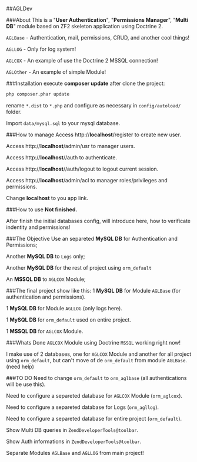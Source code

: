 ##AGLDev

###About
This is a "<b>User Authentication</b>", "<b>Permissions Manager</b>", "<b>Multi DB</b>" module based on ZF2 skeleton application using Doctrine 2.

`AGLBase` - Authentication, mail, permissions, CRUD, and another cool things!

`AGLLOG` - Only for log system!

`AGLCOX` - An example of use the Doctrine 2 MSSQL connection!

`AGLOther` - An example of simple Module!

###Installation
execute <b>composer update</b> after clone the project:
```sh
php composer.phar update
```

rename `*.dist` to `*.php` and configure as necessary in `config/autoload/` folder.

Import `data/mysql.sql` to your mysql database.

###How to manage
Access http://<b>localhost</b>/register to create new user.

Access http://<b>localhost</b>/admin/usr to manager users.

Access http://<b>localhost</b>//auth to authenticate.

Access http://<b>localhost</b>//auth/logout to logout current session.

Access http://<b>localhost</b>/admin/acl to manager roles/privileges and permissions.

Change <b>localhost</b> to you app link.

###How to use
<b>Not finished.</b>

After finish the initial databases config, will introduce here, how to verificate indentity and permissions! 

###The Objective
Use an separeted <b>MySQL DB</b> for Authentication and Permissions;

Another <b>MySQL DB</b> to `Logs` only;

Another <b>MySQL DB</b> for the rest of project using `orm_default`

An <b>MSSQL DB</b> to `AGLCOX` Module;

###The final project show like this:
1 <b>MySQL DB</b> for Module `AGLBase` (for authentication and permissions).

1 <b>MySQL DB</b> for Module `AGLLOG` (only logs here).

1 <b>MySQL DB</b> for `orm_default` used on entire project.

1 <b>MSSQL DB</b> for `AGLCOX` Module.

###Whats Done
`AGLCOX` Module using Doctrine `MSSQL` working right now!

I make use of 2 databases, one for `AGLCOX` Module and another for all project using `orm_default`, but can't move of de `orm_default` from module `AGLBase`. (need help)

###TO DO
Need to change `orm_default` to `orm_aglbase` (all authentications will be use this).

Need to configure a separeted database for `AGLCOX` Module (`orm_aglcox`).

Need to configure a separeted database for Logs (`orm_agllog`).

Need to configure a separeted database for entire project (`orm_default`).

Show Multi DB queries in `ZendDeveloperTools@toolbar`.

Show Auth informations in `ZendDeveloperTools@toolbar`.

Separate Modules `AGLBase` and `AGLLOG` from main project!